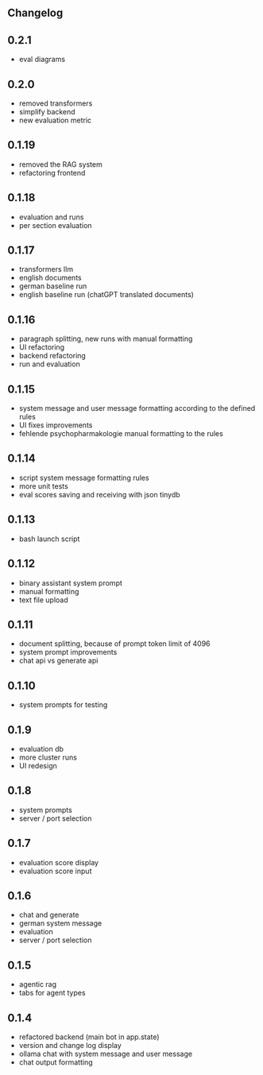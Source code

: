 ## Changelog

## 0.2.1
* eval diagrams

## 0.2.0
* removed transformers
* simplify backend
* new evaluation metric

## 0.1.19
* removed the RAG system
* refactoring frontend

## 0.1.18
* evaluation and runs
* per section evaluation

## 0.1.17
* transformers llm
* english documents
* german baseline run
* english baseline run (chatGPT translated documents)

## 0.1.16
* paragraph splitting, new runs with manual formatting
* UI refactoring
* backend refactoring
* run and evaluation 

## 0.1.15
* system message and user message formatting according to the defined rules
* UI fixes improvements 
* fehlende psychopharmakologie manual formatting to the rules

## 0.1.14
* script system message formatting rules
* more unit tests
* eval scores saving and receiving with json tinydb

## 0.1.13
* bash launch script

## 0.1.12
* binary assistant system prompt
* manual formatting
* text file upload

## 0.1.11
* document splitting, because of prompt token limit of 4096
* system prompt improvements
* chat api vs generate api 

## 0.1.10
* system prompts for testing

## 0.1.9
* evaluation db
* more cluster runs
* UI redesign

## 0.1.8
* system prompts
* server / port selection

## 0.1.7
* evaluation score display
* evaluation score input

## 0.1.6
* chat and generate 
* german system message
* evaluation
* server / port selection 

## 0.1.5

* agentic rag
* tabs for agent types

## 0.1.4 

* refactored backend (main bot in app.state)
* version and change log display
* ollama chat with system message and user message 
* chat output formatting
